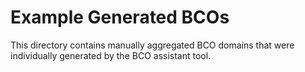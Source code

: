 # Example Generated BCOs

This directory contains manually aggregated BCO domains that were individually generated by the BCO assistant tool.
